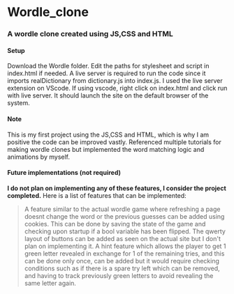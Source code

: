 # Wordle_clone
### A wordle clone created using JS,CSS and HTML
#### Setup
Download the Wordle folder. Edit the paths for stylesheet and script in index.html if needed. A live server is required to run the code since it imports realDictionary from dictionary.js into index.js. I used the live server extension on VScode.
If using vscode, right click on index.html and click run with live server. It should launch the site on the default browser of the system.
#### Note
This is my first project using the JS,CSS and HTML, which is why I am positive the code can be improved vastly. Referenced multiple tutorials for making wordle clones but implemented the word matching logic and animations by myself.
#### Future implementations (not required)
**I do not plan on implementing any of these features, I consider the project completed.**
Here is a list of features that can be implemented:
> A feature similar to the actual wordle game where refreshing a page doesnt change the word or the previous guesses can be added using cookies. This can be done by saving the state of the game and checking upon startup if a bool variable has been flipped.
> The qwerty layout of buttons can be added as seen on the actual site but I don't plan on implementing it.
> A hint feature which allows the player to get 1 green letter revealed in exchange for 1 of the remaining tries, and this can be done only once, can be added but it would require checking conditions such as if there is a spare try left which can be removed, and having to track previously green letters to avoid revealing the same letter again.

